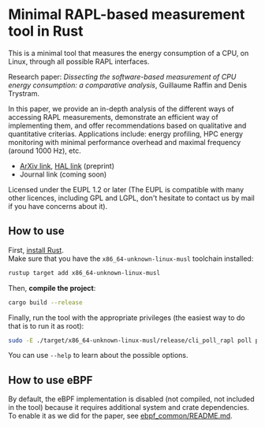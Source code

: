 # Minimal RAPL-based measurement tool in Rust

This is a minimal tool that measures the energy consumption of a CPU, on Linux, through all possible RAPL interfaces.

Research paper: *Dissecting the software-based measurement of CPU energy consumption: a comparative analysis*, Guillaume Raffin and Denis Trystram. 

In this paper, we provide an in-depth analysis of the different ways of accessing RAPL measurements, demonstrate an efficient way of implementing them, and offer recommendations based on qualitative and quantitative criterias. Applications include: energy profiling, HPC energy monitoring with minimal performance overhead and maximal frequency (around 1000 Hz), etc.
- [ArXiv link](https://doi.org/10.48550/arXiv.2401.15985), [HAL link](https://hal.science/hal-04420527) (preprint)
- Journal link (coming soon)

Licensed under the EUPL 1.2 or later (The EUPL is compatible with many other licences, including GPL and LGPL, don't hesitate to contact us by mail if you have concerns about it).

## How to use

First, [install Rust](https://rustup.rs/).  
Make sure that you have the `x86_64-unknown-linux-musl` toolchain installed:
```sh
rustup target add x86_64-unknown-linux-musl
```

Then, **compile the project**:
```sh
cargo build --release
```

Finally, run the tool with the appropriate privileges (the easiest way to do that is to run it as root):
```sh
sudo -E ./target/x86_64-unknown-linux-musl/release/cli_poll_rapl poll powercap --domains pkg --frequency 1 --output stdout
```

You can use `--help` to learn about the possible options.

## How to use eBPF

By default, the eBPF implementation is disabled (not compiled, not included in the tool) because it requires additional system and crate dependencies.
To enable it as we did for the paper, see [ebpf_common/README.md](ebpf_common/README.md).

